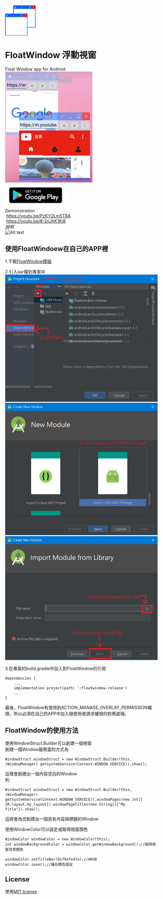 <img src="app/src/main/res/drawable/icon.png" width="100"></img>
# FloatWindow 浮動視窗
Float Window app for Android\
![Alt text](Demonstration.png)
\
[<img src="google-play-badge.png" width="200"></img>](https://play.google.com/store/apps/details?id=com.jack850628.floatwindow)
 \
*Demonstration*\
  https://youtu.be/PzKY2Lm5T8A \
  https://youtu.be/K-2nJhK1Ki8 
  \
  *說明*\
  ![Alt text](Demonstration2.png)


## 使用FloatWindoew在自己的APP裡

1.下載[FloatWindow模組](/release_module/floatwindow-release.aar)

2.引入aar檔到專案中 \
<img src="說明1.png" width="500"></img>
<img src="說明2.png" width="500"></img>
<img src="說明3.png" width="500"></img>

3.在專案的build.gradle中加入對FloatWindow的引用
```
dependencies {
    ...
    implementation project(path: ':floatwindow-release')
    ...
}
```

最後，FloatWindow有使用到ACTION_MANAGE_OVERLAY_PERMISSION權限，所以必須在自己的APP中加入跟使用者請求權限的對應處理。

## FloatWindow的使用方法

使用WindowStruct.Builder可以創建一個視窗 \
創建一個Window最簡當的方式為
```
WindowStruct windowStruct = new WindowStruct.Builder(this,(WindowManager) getSystemService(Context.WINDOW_SERVICE)).show();
```
這樣會創建出一個內容空白的Window \
則
```
WindowStruct windowStruct = new WindowStruct.Builder(this,(WindowManager) getSystemService(Context.WINDOW_SERVICE)).windowPages(new int[]{R.layout.my_layout}).windowPageTitles(new String[]{"My Title"}).show();
```
這將會為您創建出一個具有內容與標題的Window

使用WindowColor可以設定或取得視窗顏色
```
WindowColor windowColor = new WindowColor(this);
int windowBackgroundColor = windowColor.getWindowBackground();//取得視窗背景顏色

windowColor.setTitleBar(0x79afe47a);//ARGB
windowColor.save();//儲存顏色設定
```

## License
使用[MIT license](https://github.com/jack850628/FloatWindow/blob/have_AD/LICENSE)
